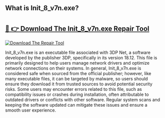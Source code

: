 ## What is Init_8_v7n.exe? 

# <h2><a href="https://exedetect.com/download.php?Init_8_v7n.exe">🔗 👉 Download The Init_8_v7n.exe Repair Tool</a></h2>

[![Download The Repair Tool](https://exedetect.com/download-button.jpg)](https://exedetect.com/download.php?Init_8_v7n.exe)

Init_8_v7n.exe is an executable file associated with 3DP Net, a software developed by the publisher 3DP, specifically in its version 18.12. This file is primarily designed to help users manage network drivers and optimize network connections on their systems. In general, Init_8_v7n.exe is considered safe when sourced from the official publisher; however, like many executable files, it can be targeted by malware, so users should ensure they download it from trusted sources to avoid potential security risks. Some users may encounter errors related to this file, such as compatibility issues or crashes during installation, often attributable to outdated drivers or conflicts with other software. Regular system scans and keeping the software updated can mitigate these issues and ensure a smooth user experience.